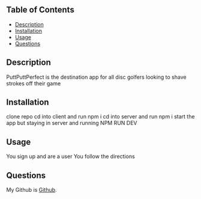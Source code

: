 ## Table of Contents
* [Description](#description)
* [Installation](#installation)
* [Usage](#usage)
* [Questions](#questions)

## Description

PuttPuttPerfect is the destination app for all disc golfers looking to shave strokes off their game

## Installation

clone repo
cd into client and run npm i
cd into server and run npm i
start the app but staying in server and running NPM RUN DEV

## Usage

You sign up and are a user
You follow the directions 

## Questions
My Github is [Github](https://github.com/smugsby/).
